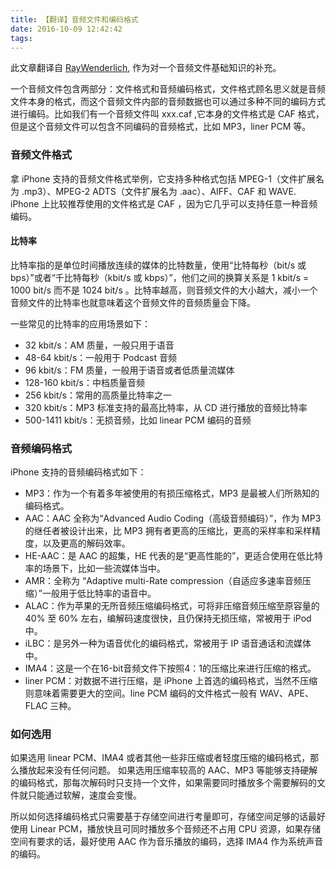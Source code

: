 ```yaml
---
title: 【翻译】音频文件和编码格式
date: 2016-10-09 12:42:42
tags:
---
```


此文章翻译自 [RayWenderlich](https://www.raywenderlich.com/69365/audio-tutorial-ios-file-data-formats-2014-edition), 作为对一个音频文件基础知识的补充。

一个音频文件包含两部分：文件格式和音频编码格式，文件格式顾名思义就是音频文件本身的格式，而这个音频文件内部的音频数据也可以通过多种不同的编码方式进行编码。比如我们有一个音频文件叫 xxx.caf ,它本身的文件格式是 CAF 格式，但是这个音频文件可以包含不同编码的音频格式，比如 MP3，liner PCM 等。

<!-- more -->

### 音频文件格式

拿 iPhone 支持的音频文件格式举例，它支持多种格式包括 MPEG-1（文件扩展名为 .mp3）、MPEG-2 ADTS（文件扩展名为 .aac）、AIFF、CAF 和 WAVE. iPhone 上比较推荐使用的文件格式是 CAF ，因为它几乎可以支持任意一种音频编码。

#### 比特率

比特率指的是单位时间播放连续的媒体的比特数量，使用“比特每秒（bit/s 或 bps）”或者“千比特每秒（kbit/s 或 kbps）”，他们之间的换算关系是 1 kbit/s = 1000 bit/s 而不是 1024 bit/s 。比特率越高，则音频文件的大小越大，减小一个音频文件的比特率也就意味着这个音频文件的音频质量会下降。

一些常见的比特率的应用场景如下：

* 32 kbit/s：AM 质量，一般只用于语音
* 48-64 kbit/s：一般用于 Podcast 音频
* 96 kbit/s：FM 质量，一般用于语音或者低质量流媒体
* 128-160 kbit/s：中档质量音频
* 256 kbit/s：常用的高质量比特率之一
* 320 kbit/s：MP3 标准支持的最高比特率，从 CD 进行播放的音频比特率
* 500-1411 kbit/s：无损音频，比如 linear PCM 编码的音频

### 音频编码格式

iPhone 支持的音频编码格式如下：

* MP3：作为一个有着多年被使用的有损压缩格式，MP3 是最被人们所熟知的编码格式。
* AAC：AAC 全称为“Advanced Audio Coding（高级音频编码）”，作为 MP3 的继任者被设计出来，比 MP3 拥有者更高的压缩比，更高的采样率和采样精度，以及更高的解码效率。
* HE-AAC：是 AAC 的超集，HE 代表的是“更高性能的”，更适合使用在低比特率的场景下，比如一些流媒体当中。
* AMR：全称为 “Adaptive multi-Rate compression（自适应多速率音频压缩）”一般用于低比特率的语音中。
* ALAC：作为苹果的无所音频压缩编码格式，可将非压缩音频压缩至原容量的 40% 至 60% 左右，编解码速度很快，且仍保持无损压缩，常被用于 iPod 中。
* iLBC：是另外一种为语音优化的编码格式，常被用于 IP 语音通话和流媒体中。
* IMA4：这是一个在16-bit音频文件下按照4：1的压缩比来进行压缩的格式。
* liner PCM：对数据不进行压缩，是 iPhone 上首选的编码格式，当然不压缩则意味着需要更大的空间。line PCM 编码的文件格式一般有 WAV、APE、FLAC 三种。

### 如何选用

如果选用 linear PCM、IMA4 或者其他一些非压缩或者轻度压缩的编码格式，那么播放起来没有任何问题。
如果选用压缩率较高的 AAC、MP3 等能够支持硬解的编码格式，那每次解码时只支持一个文件，如果需要同时播放多个需要解码的文件就只能通过软解，速度会变慢。

所以如何选择编码格式只需要基于存储空间进行考量即可，存储空间足够的话最好使用 Linear PCM，播放快且可同时播放多个音频还不占用 CPU 资源，如果存储空间有要求的话，最好使用 AAC 作为音乐播放的编码，选择 IMA4 作为系统声音的编码。
